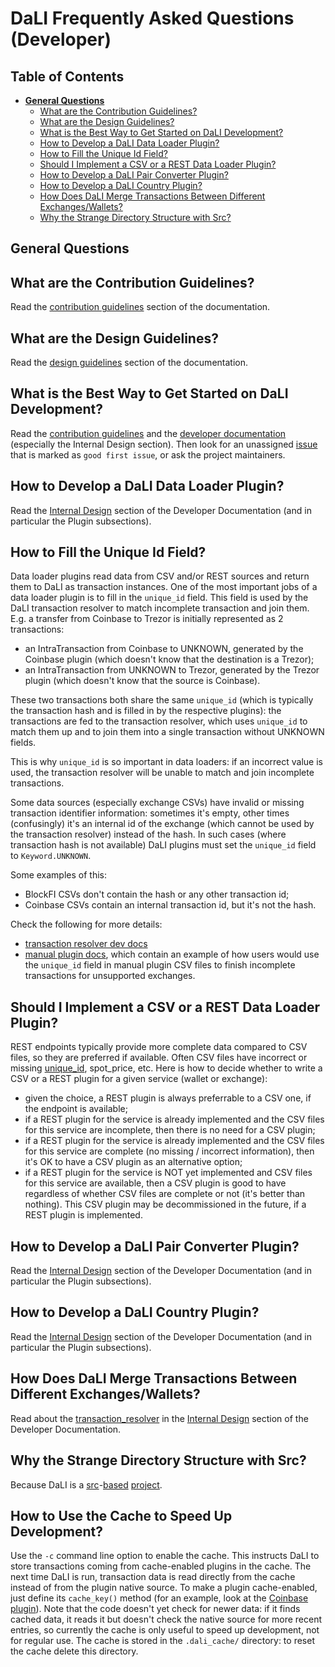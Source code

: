 <!--- Copyright 2022 eprbell --->

<!--- Licensed under the Apache License, Version 2.0 (the "License"); --->
<!--- you may not use this file except in compliance with the License. --->
<!--- You may obtain a copy of the License at --->

<!---     http://www.apache.org/licenses/LICENSE-2.0 --->

<!--- Unless required by applicable law or agreed to in writing, software --->
<!--- distributed under the License is distributed on an "AS IS" BASIS, --->
<!--- WITHOUT WARRANTIES OR CONDITIONS OF ANY KIND, either express or implied. --->
<!--- See the License for the specific language governing permissions and --->
<!--- limitations under the License. --->

# DaLI Frequently Asked Questions (Developer)

## Table of Contents
* **[General Questions](#general-questions)**
  * [What are the Contribution Guidelines?](#what-are-the-contribution-guidelines)
  * [What are the Design Guidelines?](#what-are-the-design-guidelines)
  * [What is the Best Way to Get Started on DaLI Development?](#what-is-the-best-way-to-get-started-on-dali-development)
  * [How to Develop a DaLI Data Loader Plugin?](#how-to-develop-a-dali-data-loader-plugin)
  * [How to Fill the Unique Id Field?](#how-to-fill-the-unique-id-field)
  * [Should I Implement a CSV or a REST Data Loader Plugin?](#should-i-implement-a-csv-or-a-rest-data-loader-plugin)
  * [How to Develop a DaLI Pair Converter Plugin?](#how-to-develop-a-dali-pair-converter-plugin)
  * [How to Develop a DaLI Country Plugin?](#how-to-develop-a-dali-country-plugin)
  * [How Does DaLI Merge Transactions Between Different Exchanges/Wallets?](#how-does-dali-merge-transactions-between-different-exchangeswallets)
  * [Why the Strange Directory Structure with Src?](#why-the-strange-directory-structure-with-src)

## General Questions

## What are the Contribution Guidelines?
Read the [contribution guidelines](../CONTRIBUTING.md#contributing-to-the-repository) section of the documentation.

## What are the Design Guidelines?
Read the [design guidelines](../README.dev.md#design-guidelines) section of the documentation.

## What is the Best Way to Get Started on DaLI Development?
Read the [contribution guidelines](../CONTRIBUTING.md#contributing-to-the-repository) and the [developer documentation](../README.dev.md) (especially the Internal Design section). Then look for an unassigned [issue](https://github.com/eprbell/dali-rp2/issues) that is marked as `good first issue`, or ask the project maintainers.

## How to Develop a DaLI Data Loader Plugin?
Read the [Internal Design](../README.dev.md#internal-design) section of the Developer Documentation (and in particular the Plugin subsections).

## How to Fill the Unique Id Field?
Data loader plugins read data from CSV and/or REST sources and return them to DaLI as transaction instances. One of the most important jobs of a data loader plugin is to fill in the `unique_id` field. This field is used by the DaLI transaction resolver to match incomplete transaction and join them. E.g. a transfer from Coinbase to Trezor is initially represented as 2 transactions:
* an IntraTransaction from Coinbase to UNKNOWN, generated by the Coinbase plugin (which doesn't know that the destination is a Trezor);
* an IntraTransaction from UNKNOWN to Trezor, generated by the Trezor plugin (which doesn't know that the source is Coinbase).

These two transactions both share the same `unique_id` (which is typically the transaction hash and is filled in by the respective plugins): the transactions are fed to the transaction resolver, which uses `unique_id` to match them up and to join them into a single transaction without UNKNOWN fields.

This is why `unique_id` is so important in data loaders: if an incorrect value is used, the transaction resolver will be unable to match and join incomplete transactions.

Some data sources (especially exchange CSVs) have invalid or missing transaction identifier information: sometimes it's empty, other times (confusingly) it's an internal id of the exchange (which cannot be used by the transaction resolver) instead of the hash. In such cases (where transaction hash is not available) DaLI plugins must set the `unique_id` field to `Keyword.UNKNOWN`.

Some examples of this:
* BlockFI CSVs don't contain the hash or any other transaction id;
* Coinbase CSVs contain an internal transaction id, but it's not the hash.

Check the following for more details:
*  [transaction resolver dev docs](https://github.com/eprbell/dali-rp2/blob/main/README.dev.md#the-transaction-resolver)
* [manual plugin docs](https://github.com/eprbell/dali-rp2/blob/main/docs/configuration_file.md#partial-transactions-and-transaction-resolution), which contain an example of how users would use the `unique_id` field in manual plugin CSV files to finish incomplete transactions for unsupported exchanges.

## Should I Implement a CSV or a REST Data Loader Plugin?
REST endpoints typically provide more complete data compared to CSV files, so they are preferred if available. Often CSV files have incorrect or missing [unique_id](#how-to-fill-the-unique-id-field), spot_price, etc. Here is how to decide whether to write a CSV or a REST plugin for a given service (wallet or exchange):
* given the choice, a REST plugin is always preferrable to a CSV one, if the endpoint is available;
* if a REST plugin for the service is already implemented and the CSV files for this service are incomplete, then there is no need for a CSV plugin;
* if a REST plugin for the service is already implemented and the CSV files for this service are complete (no missing / incorrect information), then it's OK to have a CSV plugin as an alternative option;
* if a REST plugin for the service is NOT yet implemented and CSV files for this service are available, then a CSV plugin is good to have regardless of whether CSV files are complete or not (it's better than nothing). This CSV plugin may be decommissioned in the future, if a REST plugin is implemented.

## How to Develop a DaLI Pair Converter Plugin?
Read the [Internal Design](../README.dev.md#internal-design) section of the Developer Documentation (and in particular the Plugin subsections).

## How to Develop a DaLI Country Plugin?
Read the [Internal Design](../README.dev.md#internal-design) section of the Developer Documentation (and in particular the Plugin subsections).

## How Does DaLI Merge Transactions Between Different Exchanges/Wallets?
Read about the [transaction_resolver](../src/dali/transaction_resolver.py) in the [Internal Design](../README.dev.md#the-transaction-resolver) section of the Developer Documentation.

## Why the Strange Directory Structure with Src?
Because DaLI is a [src](https://bskinn.github.io/My-How-Why-Pyproject-Src/)-[based](https://hynek.me/articles/testing-packaging/) [project](https://blog.ionelmc.ro/2014/05/25/python-packaging/).

## How to Use the Cache to Speed Up Development?
Use the `-c` command line option to enable the cache. This instructs DaLI to store transactions coming from cache-enabled plugins in the cache. The next time DaLI is run, transaction data is read directly from the cache instead of from the plugin native source. To make a plugin cache-enabled, just define its `cache_key()` method (for an example, look at the [Coinbase plugin](../src/dali/plugin/input/rest/coinbase.py)). Note that the code doesn't yet check for newer data: if it finds cached data, it reads it but doesn't check the native source for more recent entries, so currently the cache is only useful to speed up development, not for regular use. The cache is stored in the `.dali_cache/` directory: to reset the cache delete this directory.
